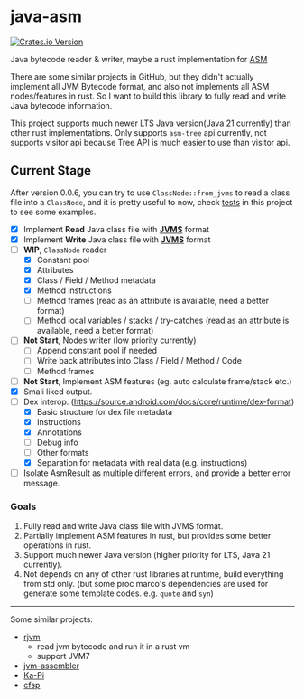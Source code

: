 # java-asm

[![Crates.io Version](https://img.shields.io/crates/v/java_asm)](https://crates.io/crates/java_asm)

Java bytecode reader & writer, maybe a rust implementation for [ASM](https://gitlab.ow2.org/asm/asm)

There are some similar projects in GitHub, but they didn't actually implement all JVM Bytecode format, and also not
implements all ASM nodes/features in rust. 
So I want to build this library to fully read and write Java bytecode information.

This project supports much newer LTS Java version(Java 21 currently) than other rust implementations. Only supports 
`asm-tree` api currently, not supports visitor api because Tree API is much easier to use than visitor api.

## Current Stage

After version 0.0.6, you can try to use `ClassNode::from_jvms` to read a class file into a `ClassNode`, 
and it is pretty useful to now, check [tests](asm/tests/node/read_test.rs) in this project to 
see some examples.

- [x] Implement **Read** Java class file with **[JVMS](https://docs.oracle.com/javase/specs/jvms/se21/html/jvms-4.html)** format
- [x] Implement **Write** Java class file with **[JVMS](https://docs.oracle.com/javase/specs/jvms/se21/html/jvms-4.html)** format
- [ ] **WIP**, `ClassNode` reader
  - [x] Constant pool
  - [x] Attributes
  - [x] Class / Field / Method metadata
  - [x] Method instructions
  - [ ] Method frames (read as an attribute is available, need a better format)
  - [ ] Method local variables / stacks / try-catches (read as an attribute is available, need a better format)
- [ ] **Not Start**, Nodes writer (low priority currently)
  - [ ] Append constant pool if needed
  - [ ] Write back attributes into Class / Field / Method / Code
  - [ ] Method frames
- [ ] **Not Start**, Implement ASM features (eg. auto calculate frame/stack etc.)
- [x] Smali liked output.
- [ ] Dex interop. (https://source.android.com/docs/core/runtime/dex-format)
  - [x] Basic structure for dex file metadata
  - [x] Instructions
  - [x] Annotations
  - [ ] Debug info
  - [ ] Other formats
  - [x] Separation for metadata with real data (e.g. instructions)
- [ ] Isolate AsmResult as multiple different errors, and provide a better error message.

### Goals

1. Fully read and write Java class file with JVMS format.
2. Partially implement ASM features in rust, but provides some better operations in rust.
3. Support much newer Java version (higher priority for LTS, Java 21 currently).
4. Not depends on any of other rust libraries at runtime, build everything from std only. (but some proc marco's
   dependencies are used for generate some template codes. e.g. `quote` and `syn`)

---

Some similar projects:

- [rjvm](https://github.com/andreabergia/rjvm)
  - read jvm bytecode and run it in a rust vm
  - support JVM7
- [jvm-assembler](https://github.com/kenpratt/jvm-assembler)
- [Ka-Pi](https://github.com/ChAoSUnItY/Ka-Pi)
- [cfsp](https://github.com/ChAoSUnItY/cfsp)

